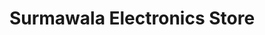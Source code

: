 ---
title: "Surmawala Electronics Store"
url: /karachi/surmawala-electronics-store-abdullah-haroon-road/
shop: Haushaltsgeräte
---
